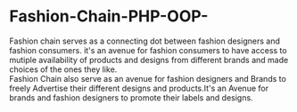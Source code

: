 # Fashion-Chain-PHP-OOP-
Fashion chain serves as a connecting dot between fashion designers and fashion consumers. it's an avenue for fashion consumers to have access to mutiple availability of products and  designs from different brands and made choices of the ones they like.  
Fashion Chain also serve as an avenue for fashion designers and Brands to freely Advertise their different designs and products.It's an Avenue for brands and fashion designers to promote their labels and designs.
